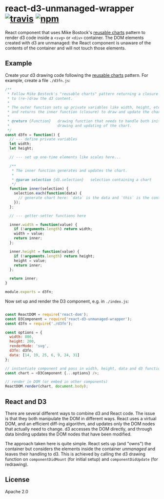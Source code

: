 # react-d3-unmanaged-wrapper [![travis][travis_img]][travis_url] [![npm][npm_img]][npm_url]

React component that uses Mike Bostock's [reusable charts][reusable-charts] pattern
to render d3 code inside a `<svg>` or `<div>` container. The DOM elements created
with d3 are unmanaged: the React component is unaware of the contents of the
container and will not touch those elements.

## Example

Create your d3 drawing code following the [reusable charts][reusable-charts]
pattern. For example, create a file `./d3fn.js`:

```javascript
/**
 * Follow Mike Bostock's "reusable charts" pattern returning a closure
 * to (re-)draw the d3 content.
 *
 * The outer function sets up private variables like width, height, etc.
 * and returns the inner function (closure) to draw and update the chart.
 *
 * @return {Function}   drawing function that needs to handle both initial
 *                      drawing and updating of the chart.
 */
const d3fn = function() {
  // --- define private variables
  let width;  
  let height;

  // --- set up one-time elements like scales here...

  /**
   * The inner function generates and updates the chart.
   *
   * @param selection {d3.selection}   selection containing a chart
   */
  function inner(selection) {
    selection.each(function(data) {
      // generate chart here: `data` is the data and `this` is the container element
    });
  };

  // --- getter-setter functions here

  inner.width = function(value) {
    if (!arguments.length) return width;
    width = value;
    return inner;
  };

  inner.height = function(value) {
    if (!arguments.length) return height;
    height = value;
    return inner;
  };

  return inner;
}

module.exports = d3fn;
```

Now set up and render the D3 component, e.g. in `./index.js`:

```javascript

const ReactDOM = require('react-dom');
const D3Component = require('react-d3-unmanaged-wrapper');
const d3fn = require('./d3fn');

const options = {
  width: 800,
  height: 200,
  renderMode: 'svg',
  d3fn: d3fn,
  data: [14, 19, 25, 6, 9, 24, 31]
};

// instantiate component and pass in width, height, data and d3 function
const chart = <D3Component {...options} />;

// render in DOM (or embed in other components)
ReactDOM.render(chart, document.body);
```


## React and D3

There are several different ways to combine d3 and React code. The issue
is that they both manipulate the DOM in different ways. React
uses a virtual DOM, and an efficient diff-ing algorithm, and updates only the DOM
nodes that actually need to change. d3 accesses the DOM directly, and through
data binding updates the DOM nodes that have been modified.

The approach taken here is quite simple. React sets up (and "owns") the container
but considers the elements inside the container _unmanaged_ and leaves their
handling to d3. This is achieved by calling the d3 drawing function on
`componentDidMount` (for initial setup) and `componentDidUpdate` (for redrawing).



## License

Apache 2.0

[travis_img]: https://img.shields.io/travis/mongodb-js/react-d3-unmanaged-wrapper.svg
[travis_url]: https://travis-ci.org/mongodb-js/react-d3-unmanaged-wrapper
[npm_img]: https://img.shields.io/npm/v/react-d3-unmanaged-wrapper.svg
[npm_url]: https://npmjs.org/package/react-d3-unmanaged-wrapper
[reusable-charts]: https://bost.ocks.org/mike/chart/
